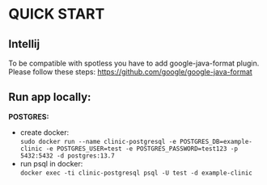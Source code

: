 # QUICK START

## Intellij
To be compatible with spotless you have to add google-java-format plugin.  
Please follow these steps: https://github.com/google/google-java-format
  
  
## Run app locally:

**POSTGRES:** <br />
* create docker:  
  `sudo docker run --name clinic-postgresql -e POSTGRES_DB=example-clinic -e POSTGRES_USER=test -e POSTGRES_PASSWORD=test123 -p 5432:5432 -d postgres:13.7`
* run psql in docker:  
  `docker exec -ti clinic-postgresql psql -U test -d example-clinic`